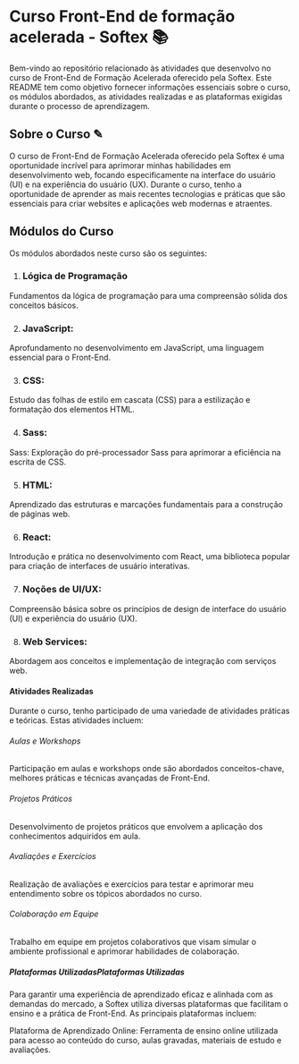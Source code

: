 
# Curso Front-End de formação acelerada - Softex 📚 


Bem-vindo ao repositório relacionado às atividades que desenvolvo no curso de Front-End de Formação Acelerada oferecido pela Softex. Este README tem como objetivo fornecer informações essenciais sobre o curso, os módulos abordados, as atividades realizadas e as plataformas exigidas durante o processo de aprendizagem.

## Sobre o Curso ✎ 
O curso de Front-End de Formação Acelerada oferecido pela Softex é uma oportunidade incrível para aprimorar minhas habilidades em desenvolvimento web, focando especificamente na interface do usuário (UI) e na experiência do usuário (UX). Durante o curso, tenho a oportunidade de aprender as mais recentes tecnologias e práticas que são essenciais para criar websites e aplicações web modernas e atraentes.

## Módulos do Curso
Os módulos abordados neste curso são os seguintes:

1. ### Lógica de Programação
Fundamentos da lógica de programação para uma compreensão sólida dos conceitos básicos.

2.  ### JavaScript:  
Aprofundamento no desenvolvimento em JavaScript, uma linguagem essencial para o Front-End.

3. ### CSS:
Estudo das folhas de estilo em cascata (CSS) para a estilização e formatação dos elementos HTML.

4. ### Sass:
Sass: Exploração do pré-processador Sass para aprimorar a eficiência na escrita de CSS.

5. ### HTML: 
Aprendizado das estruturas e marcações fundamentais para a construção de páginas web.

6. ### React: 
Introdução e prática no desenvolvimento com React, uma biblioteca popular para criação de interfaces de usuário interativas.

7. ### Noções de UI/UX: 
Compreensão básica sobre os princípios de design de interface do usuário (UI) e experiência do usuário (UX).

8. ### Web Services: 
Abordagem aos conceitos e implementação de integração com serviços web.

#### Atividades Realizadas
Durante o curso, tenho participado de uma variedade de atividades práticas e teóricas. Estas atividades incluem:

###### Aulas e Workshops
Participação em aulas e workshops onde são abordados conceitos-chave, melhores práticas e técnicas avançadas de Front-End.

###### Projetos Práticos
Desenvolvimento de projetos práticos que envolvem a aplicação dos conhecimentos adquiridos em aula.

###### Avaliações e Exercícios
Realização de avaliações e exercícios para testar e aprimorar meu entendimento sobre os tópicos abordados no curso.

###### Colaboração em Equipe
Trabalho em equipe em projetos colaborativos que visam simular o ambiente profissional e aprimorar habilidades de colaboração.

##### Plataformas UtilizadasPlataformas Utilizadas
Para garantir uma experiência de aprendizado eficaz e alinhada com as demandas do mercado, a Softex utiliza diversas plataformas que facilitam o ensino e a prática de Front-End. As principais plataformas incluem:

Plataforma de Aprendizado Online: Ferramenta de ensino online utilizada para acesso ao conteúdo do curso, aulas gravadas, materiais de estudo e avaliações.
